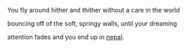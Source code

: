 You fly around hither and thither without a care in the world

bouncing off of the soft, springy walls, until your dreaming 

attention fades and you end up in [nepal](../nepal/nepal.md).